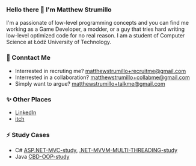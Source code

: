 ### Hello there 👋 I'm Matthew Strumillo

I'm a passionate of low-level programming concepts and you can find me working as a Game Developer, a modder, or a guy that tries hard writing low-level optimized code for no real reason. I am a student of Computer Science at Łódź University of Technology.

### 💬 Conntact Me
- Interrested in recruting me? matthewstrumillo+recruitme@gmail.com
- Interrested in a collaboration? matthewstrumillo+collabme@gmail.com
- Simply want to argue? matthewstrumillo+talkme@gmail.com

### ✨ Other Places
- [LinkedIn](https://www.linkedin.com/in/mateusz-strumi%C5%82%C5%82o-3260b1204/)
- [itch](https://itch.io/profile/dotblueshoes)

### ⚡ Study Cases
- C# [ASP.NET-MVC-study](https://github.com/dotBlueShoes/ASP.NET-MVC-study), [.NET-MVVM-MULTI-THREADING-study](https://github.com/Westesc/Programowanie_WSP)
- Java [CBD-OOP-study](https://github.com/dotBlueShoes/Sudoku)

<!--
**dotBlueShoes/dotBlueShoes** is a ✨ _special_ ✨ repository because its `README.md` (this file) appears on your GitHub profile.

Here are some ideas to get you started:

- 🔭 I’m currently working on ...
- 🌱 I’m currently learning ...
- 👯 I’m looking to collaborate on ...
- 🤔 I’m looking for help with ...
- 💬 Ask me about ...
- 📫 How to reach me: ...
- 😄 Pronouns: ...
- ⚡ Fun fact: ...
-->
